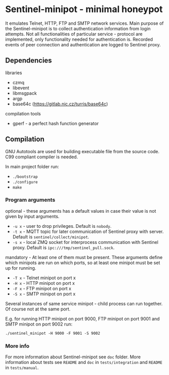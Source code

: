 # Sentinel-minipot - minimal honeypot

It emulates Telnet, HTTP, FTP and SMTP network services. Main purpose of the Sentinel-minipot is to collect authentication information from login attempts. Not all functionalities of particular service - protocol are implemented, only functionality needed for authentication is. 
Recorded events of peer connection and authentication are logged to Sentinel proxy.

## Dependencies
libraries
 - czmq
 - libevent
 - libmsgpack
 - argp
 - base64c (https://gitlab.nic.cz/turris/base64c)

compilation tools
 - gperf - a perfect hash function generator

## Compilation
GNU Autotools are used for building executable file from the source code.
C99 compliant compiler is needed.

In main project folder run:

- `./bootstrap`
- `./configure`
- `make`

### Program arguments

optional - these arguments has a default values in case their value is not given by input arguments.

- `-u x` - user to drop privileges. Default is `nobody`.
- `-t x` - MQTT topic for later communication of Sentinel proxy with server. Default is `sentinel/collect/minipot`.
- `-s x` - local ZMQ socket for interprocess communication with Sentinel proxy. Default is `ipc:///tmp/sentinel_pull.sock`.

mandatory - At least one of them must be present. These arguments define which minipots are run on which ports, so at least one minipot must be set up for running.

- `-T x` - Telnet minipot on port x 
- `-H x` - HTTP minipot on port x 
- `-F x` - FTP minipot on port x
- `-S x` - SMTP minipot on port x

Several instances of same service minipot - child process can run together. Of course not at the same port.

E.g. for running HTTP minipot on port 9000, FTP minipot on port 9001 and SMTP minipot on port 9002 run:

`./sentinel_minipot -H 9000 -F 9001 -S 9002`


### More info
For more information about Sentinel-minipot see `doc` folder. More information about tests see `README` and `doc` in `tests/integration` and `README` in `tests/manual`.
